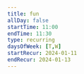 ```yaml
---
title: fun
allDay: false
startTime: 11:00
endTime: 11:30
type: recurring
daysOfWeek: [T,W]
startRecur: 2024-01-11
endRecur: 2024-01-13
---
```

